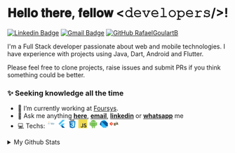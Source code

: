 # 𝐇𝐞𝐥𝐥𝐨 𝐭𝐡𝐞𝐫𝐞, 𝐟𝐞𝐥𝐥𝐨𝐰 <𝚍𝚎𝚟𝚎𝚕𝚘𝚙𝚎𝚛𝚜/>!

[![Linkedin Badge](https://img.shields.io/badge/-LinkedIn-blue?style=flat-square&logo=Linkedin&logoColor=white&link=https://www.linkedin.com/in/rafael-goulartb/)](https://www.linkedin.com/in/isaac-batista-b097521a8/)
[![Gmail Badge](https://img.shields.io/badge/-Gmail-c14438?style=flat-square&logo=Gmail&logoColor=white&link=mailto:isaacbmaciel@gmail.com)](mailto:isaacbmaciel@gmail.com)
[![GitHub RafaelGoulartB](https://img.shields.io/github/followers/bisaacm1?label=follow&style=social)](https://github.com/bisaacm1)


I'm a Full Stack developer passionate about web and mobile technologies. I have experience with projects using Java, Dart, Android and Flutter.

<!-- I'm a Full Stack developer passionate about web and mobile technologies. I have experience with projects using Java, JavaScript, Dart, TypeScript, Python, Android, Flutter, React, React Native and Scode.
Please feel free to clone projects, raise issues and submit PRs if you think something could be better. -->


Please feel free to clone projects, raise issues and submit PRs if you think something could be better.   


### :sparkles:  Seeking knowledge all the time

- 🔭 I’m currently working at [Foursys](http://www.foursys.com.br/).    
- 💬 Ask me anything <a href="https://github.com/bisaacm1/bisaacm1/issues/new"><b>here</b></a>, <a href="mailto:isaacbmaciel@gmail.com"><b>email</b></a>,  <a href="https://www.linkedin.com/in/isaac-batista-b097521a8/"><b>linkedin</b></a> or  <a href="http://api.whatsapp.com/send?phone=5511946437993"><b>whatsapp</b></a> me
- :computer: Techs: <code><img height="20" src="https://raw.githubusercontent.com/github/explore/80688e429a7d4ef2fca1e82350fe8e3517d3494d/topics/java/java.png"></code>
<code><img height="20" src="https://raw.githubusercontent.com/github/explore/80688e429a7d4ef2fca1e82350fe8e3517d3494d/topics/flutter/flutter.png"></code>
<code><img height="20" src="https://raw.githubusercontent.com/github/explore/5c058a388828bb5fde0bcafd4bc867b5bb3f26f3/topics/css/css.png"></code>
<code><img height="20" src="https://raw.githubusercontent.com/github/explore/80688e429a7d4ef2fca1e82350fe8e3517d3494d/topics/javascript/javascript.png"></code>
<code><img height="20" src="https://raw.githubusercontent.com/github/explore/80688e429a7d4ef2fca1e82350fe8e3517d3494d/topics/android/android.png"></code>
<code><img height="20" src="https://raw.githubusercontent.com/github/explore/80688e429a7d4ef2fca1e82350fe8e3517d3494d/topics/dart/dart.png"></code>
<code><img height="20" src="https://raw.githubusercontent.com/github/explore/80688e429a7d4ef2fca1e82350fe8e3517d3494d/topics/git/git.png"></code>


<details>
  <summary>My Github Stats</summary>
  <br>

  <p align="center">
    <img align="center" src="https://github-readme-stats.vercel.app/api?username=bisaacm1&show_icons=true&theme=dracula" alt="Isaac Batista Github Stats" alt="Isaac Batista Github Status" />
  </p>
</details>

